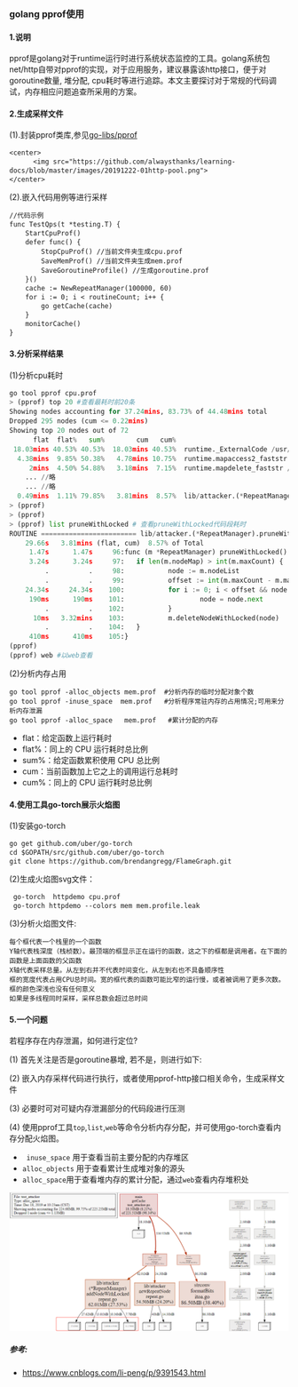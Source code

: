 ### golang pprof使用

#### 1.说明

pprof是golang对于runtime运行时进行系统状态监控的工具。golang系统包net/http自带对pprof的实现，对于应用服务，建议暴露该http接口，便于对goroutine数量, 堆分配, cpu耗时等进行追踪。本文主要探讨对于常规的代码调试，内存相应问题追查所采用的方案。

#### 2.生成采样文件

(1).封装pprof类库,参见[go-libs/pprof](https://github.com/alwaysthanks/learning-docs/blob/master/go-libs/pprof/pprof.go)

```
<center>
      <img src="https://github.com/alwaysthanks/learning-docs/blob/master/images/20191222-01http-pool.png">
</center>
```

(2).嵌入代码用例等进行采样

```
//代码示例
func TestQps(t *testing.T) {
	StartCpuProf()
	defer func() {
		StopCpuProf() //当前文件夹生成cpu.prof
		SaveMemProf() //当前文件夹生成mem.prof
		SaveGoroutineProfile() //生成goroutine.prof
	}()
	cache := NewRepeatManager(100000, 60)
	for i := 0; i < routineCount; i++ {
		go getCache(cache)
	}
	monitorCache()
}
```

#### 3.分析采样结果

(1)分析cpu耗时

```python
go tool pprof cpu.prof
> (pprof) top 20 #查看最耗时前20条
Showing nodes accounting for 37.24mins, 83.73% of 44.48mins total
Dropped 295 nodes (cum <= 0.22mins)
Showing top 20 nodes out of 72
      flat  flat%   sum%        cum   cum%
 18.03mins 40.53% 40.53%  18.03mins 40.53%  runtime._ExternalCode /usr/lib/golang/src/runtime/proc.go
  4.38mins  9.85% 50.38%   4.78mins 10.75%  runtime.mapaccess2_faststr /usr/lib/golang/src/runtime/hashmap_fast.go
     2mins  4.50% 54.88%   3.18mins  7.15%  runtime.mapdelete_faststr /usr/lib/golang/src/runtime/hashmap_fast.go
	... //略
	... //略
  0.49mins  1.11% 79.85%   3.81mins  8.57%  lib/attacker.(*RepeatManager).pruneWithLocked /home/yushaolong/go/src/api-gateway/src/lib/attacker/repeat.go
> (pprof)
> (pprof)
> (pprof) list pruneWithLocked # 查看pruneWithLocked代码段耗时
ROUTINE ======================== lib/attacker.(*RepeatManager).pruneWithLocked in /home/yushaolong/go/src/api-gateway/src/lib/attacker/repeat.go
    29.66s   3.81mins (flat, cum)  8.57% of Total
     1.47s      1.47s     96:func (m *RepeatManager) pruneWithLocked() {
     3.24s      3.24s     97:   if len(m.nodeMap) > int(m.maxCount) {
         .          .     98:           node := m.nodeList
         .          .     99:           offset := int(m.maxCount - m.maxCount/10)
    24.34s     24.34s    100:           for i := 0; i < offset && node != nil; i++ {
     190ms      190ms    101:                   node = node.next
         .          .    102:           }
      10ms   3.32mins    103:           m.deleteNodeWithLocked(node)
         .          .    104:   }
     410ms      410ms    105:}
(pprof) 
(pprof) web #以web查看
```

(2)分析内存占用

```
go tool pprof -alloc_objects mem.prof  #分析内存的临时分配对象个数
go tool pprof -inuse_space  mem.prof   #分析程序常驻内存的占用情况;可用来分析内存泄漏
go tool pprof -alloc_space   mem.prof   #累计分配的内存
```

- flat：给定函数上运行耗时
- flat%：同上的 CPU 运行耗时总比例
- sum%：给定函数累积使用 CPU 总比例
- cum：当前函数加上它之上的调用运行总耗时
- cum%：同上的 CPU 运行耗时总比例

#### 4.使用工具go-torch展示火焰图

(1)安装go-torch

```
go get github.com/uber/go-torch
cd $GOPATH/src/github.com/uber/go-torch
git clone https://github.com/brendangregg/FlameGraph.git
```

(2)生成火焰图svg文件：

```
 go-torch  httpdemo cpu.prof
 go-torch httpdemo --colors mem mem.profile.leak
```

(3)分析火焰图文件:

```
每个框代表一个栈里的一个函数
Y轴代表栈深度（栈桢数）。最顶端的框显示正在运行的函数，这之下的框都是调用者。在下面的函数是上面函数的父函数
X轴代表采样总量。从左到右并不代表时间变化，从左到右也不具备顺序性
框的宽度代表占用CPU总时间。宽的框代表的函数可能比窄的运行慢，或者被调用了更多次数。框的颜色深浅也没有任何意义
如果是多线程同时采样，采样总数会超过总时间
```

#### 5.一个问题

若程序存在内存泄漏，如何进行定位?

(1) 首先关注是否是goroutine暴增, 若不是，则进行如下:

(2) 嵌入内存采样代码进行执行，或者使用pprof-http接口相关命令，生成采样文件

(3) 必要时可对可疑内存泄漏部分的代码段进行压测

(4) 使用pprof工具`top`,`list`,`web`等命令分析内存分配，并可使用go-torch查看内存分配火焰图。

- ` inuse_space` 用于查看当前主要分配的内存堆区
- `alloc_objects` 用于查看累计生成堆对象的源头
- `alloc_space`用于查看堆内存的累计分配，通过`web`查看内存堆积处

<center>
    <img src="https://github.com/alwaysthanks/learning-docs/blob/master/images/20191217-01pprof.png">
</center>



##### 参考:

- https://www.cnblogs.com/li-peng/p/9391543.html